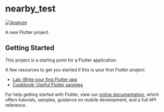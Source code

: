# nearby_test

[![Analyze](https://github.com/Helmer-Developer/nearby_test/actions/workflows/analyze_workflow.yml/badge.svg)](https://github.com/Helmer-Developer/nearby_test/actions/workflows/analyze_workflow.yml)

A new Flutter project.

## Getting Started

This project is a starting point for a Flutter application.

A few resources to get you started if this is your first Flutter project:

- [Lab: Write your first Flutter app](https://flutter.dev/docs/get-started/codelab)
- [Cookbook: Useful Flutter samples](https://flutter.dev/docs/cookbook)

For help getting started with Flutter, view our
[online documentation](https://flutter.dev/docs), which offers tutorials,
samples, guidance on mobile development, and a full API reference.
